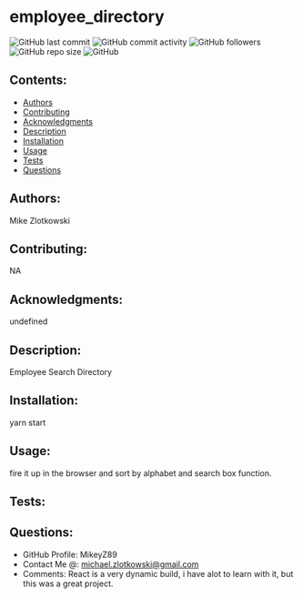 # employee_directory

  ![GitHub last commit](https://img.shields.io/github/last-commit/MikeyZ89/employee_directory) 
  ![GitHub commit activity](https://img.shields.io/github/commit-activity/y/MikeyZ89/employee_directory) 
  ![GitHub followers](https://img.shields.io/github/followers/MikeyZ89) 
  ![GitHub repo size](https://img.shields.io/github/repo-size/MikeyZ89/employee_directory) 
  ![GitHub](https://img.shields.io/github/license/MikeyZ89/employee_directory)

  ## Contents:
  * [Authors](#authors)
  * [Contributing](#contributing)
  * [Acknowledgments](#acknowledgments)
  * [Description](#description)
  * [Installation](#installation)
  * [Usage](#usage)
  * [Tests](#tests)
  * [Questions](#questions) 

  ## Authors:
  Mike Zlotkowski

  ## Contributing:
  NA

  ## Acknowledgments:
  undefined

  ## Description:
  Employee Search Directory

  ## Installation:
  yarn start

  ## Usage:
  fire it up in the browser and sort by alphabet and search box function.

  ## Tests:
  

  ## Questions:
  * GitHub Profile: MikeyZ89
  * Contact Me @: michael.zlotkowski@gmail.com
  * Comments: React is a very dynamic build, i have alot to learn with it, but this was a great project.

    